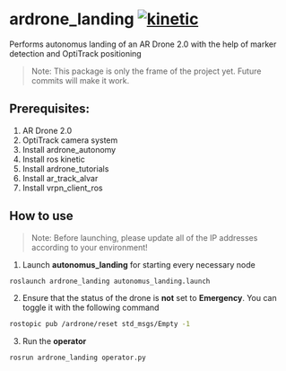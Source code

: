 # ardrone_landing [![kinetic](https://img.shields.io/badge/ros-kinetic-blue.svg)](http://wiki.ros.org/kinetic)
Performs autonomus landing of an AR Drone 2.0 with the help of marker detection and OptiTrack positioning
> Note: This package is only the frame of the project yet. Future commits will make it work.

## Prerequisites:
1. AR Drone 2.0
2. OptiTrack camera system
3. Install ardrone_autonomy
4. Install ros kinetic
5. Install ardrone_tutorials
6. Install ar_track_alvar
7. Install vrpn_client_ros

## How to use
> Note: Before launching, please update all of the IP addresses according to your environment!
1. Launch **autonomus_landing** for starting every necessary node
```bash
roslaunch ardrone_landing autonomus_landing.launch
```
2. Ensure that the status of the drone is **not** set to **Emergency**. You can toggle it with the following command  
```bash
rostopic pub /ardrone/reset std_msgs/Empty -1
```
3. Run the **operator**  
```bash
rosrun ardrone_landing operator.py
```
